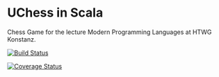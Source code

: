 # UChess in Scala

Chess Game for the lecture Modern Programming Languages at HTWG Konstanz.

[![Build Status](https://travis-ci.org/Die-Scala-Hasen/Uchess_Scala.svg?branch=master)](https://travis-ci.org/Die-Scala-Hasen/Uchess_Scala)

[![Coverage Status](https://coveralls.io/repos/github/Die-Scala-Hasen/Uchess_Scala/badge.svg?branch=master)](https://coveralls.io/github/Die-Scala-Hasen/Uchess_Scala?branch=master)
